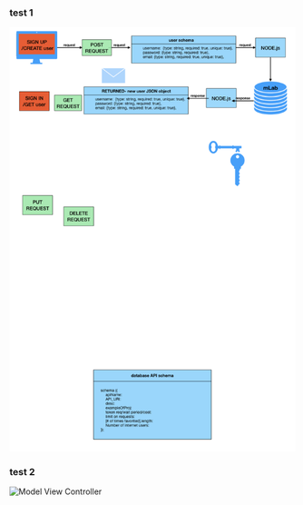 


### test 1
![Alt](401/week5ProjectWeek/401-midtermFlowChart.001.png)

### test 2

![Model View Controller](/Users/maddys87/codefellows/401/learning-journal/401/week5ProjectWeek/401-midtermFlowChart.001.png)
